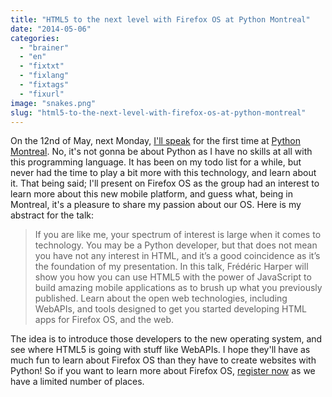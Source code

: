 ```yaml
---
title: "HTML5 to the next level with Firefox OS at Python Montreal"
date: "2014-05-06"
categories: 
  - "brainer"
  - "en"
  - "fixtxt"
  - "fixlang"
  - "fixtags"
  - "fixurl"
image: "snakes.png"
slug: "html5-to-the-next-level-with-firefox-os-at-python-montreal"
---
```


On the 12nd of May, next Monday, [I'll speak](https://montrealpython.org/en/2014/05/mp46/ "Information on the Python Montreal event") for the first time at [Python Montreal](https://montrealpython.org/en/ "Python Montreal website"). No, it's not gonna be about Python as I have no skills at all with this programming language. It has been on my todo list for a while, but never had the time to play a bit more with this technology, and learn about it. That being said; I'll present on Firefox OS as the group had an interest to learn more about this new mobile platform, and guess what, being in Montreal, it's a pleasure to share my passion about our OS. Here is my abstract for the talk:

> If you are like me, your spectrum of interest is large when it comes to technology. You may be a Python developer, but that does not mean you have not any interest in HTML, and it’s a good coincidence as it’s the foundation of my presentation. In this talk, Frédéric Harper will show you how you can use HTML5 with the power of JavaScript to build amazing mobile applications as to brush up what you previously published. Learn about the open web technologies, including WebAPIs, and tools designed to get you started developing HTML apps for Firefox OS, and the web.

The idea is to introduce those developers to the new operating system, and see where HTML5 is going with stuff like WebAPIs. I hope they'll have as much fun to learn about Firefox OS than they have to create websites with Python! So if you want to learn more about Firefox OS, [register now](https://www.eventbrite.ca/e/billets-montreal-python-46-electronic-frontier-frontiere-electronique-11544204025 "Registration page for Python Montreal") as we have a limited number of places.

